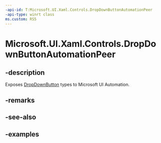 ```yaml
---
-api-id: T:Microsoft.UI.Xaml.Controls.DropDownButtonAutomationPeer
-api-type: winrt class
ms.custom: RS5
---
```

<!-- Class syntax.
public class DropDownButtonAutomationPeer : ButtonAutomationPeer, ButtonAutomationPeer, IExpandCollapseProvider
-->

# Microsoft.UI.Xaml.Controls.DropDownButtonAutomationPeer


## -description

Exposes [DropDownButton](dropdownbutton.md) types to Microsoft UI Automation.


## -remarks


## -see-also


## -examples


